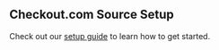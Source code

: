## Checkout.com Source Setup

Check out our [setup guide](https://docs.buildable.dev/) to learn how to get started.